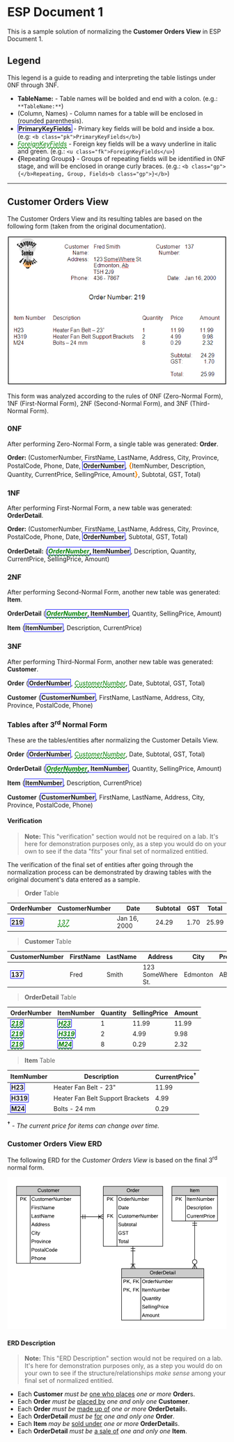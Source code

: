 # ESP Document 1

This is a sample solution of normalizing the **Customer Orders View** in ESP Document 1.

## Legend

This legend is a guide to reading and interpreting the table listings under 0NF through 3NF.

- **TableName:** - Table names will be bolded and end with a colon. (e.g.: `**TableName:**`)
- (Column, Names) - Column names for a table will be enclosed in (rounded parenthesis).
- <b class="pk">PrimaryKeyFields</b> - Primary key fields will be bold and inside a box. (e.g: `<b class="pk">PrimaryKeyFields</b>`)
- <u class="fk">ForeignKeyFields</u> - Foreign key fields will be a wavy underline in italic and green. (e.g.: `<u class="fk">ForeignKeyFields</u>`)
- <b class="gp">{</b>Repeating Groups<b class="gp">}</b> - Groups of repeating fields will be identified in 0NF stage, and will be enclosed in orange curly braces. (e.g.: `<b class="gp">{</b>Repeating, Group, Fields<b class="gp">}</b>`)


----

## Customer Orders View

The Customer Orders View and its resulting tables are based on the following form (taken from the original documentation).

![](CustomerOrdersView.png)
 
This form was analyzed according to the rules of 0NF (Zero-Normal Form), 1NF (First-Normal Form), 2NF (Second-Normal Form), and 3NF (Third-Normal Form).

### 0NF

After performing Zero-Normal Form, a single table was generated: **Order**.

**Order:**	(CustomerNumber, FirstName, LastName, Address, City, Province, PostalCode, Phone, Date, <b class="pk">OrderNumber</b>, <b class="gr">{</b>ItemNumber, Description, Quantity, CurrentPrice, SellingPrice, Amount<b class="gr">}</b>, Subtotal, GST, Total)

### 1NF

After performing First-Normal Form, a new table was generated: **OrderDetail**.

**Order:** (CustomerNumber, FirstName, LastName, Address, City, Province, PostalCode, Phone, Date, <b class="pk">OrderNumber</b>, Subtotal, GST, Total)

**OrderDetail:** (<b class="pk"><u class="fk">OrderNumber</u>, ItemNumber</b>, Description, Quantity, CurrentPrice, SellingPrice, Amount)

### 2NF

After performing Second-Normal Form, another new table was generated: **Item**.

**OrderDetail**	(<b class="pk"><u class="fk">OrderNumber</u>, ItemNumber</b>, Quantity,  SellingPrice, Amount)

**Item**	(<b class="pk">ItemNumber</b>, Description, CurrentPrice)

### 3NF

After performing Third-Normal Form, another new table was generated: **Customer**.

**Order**	(<b class="pk">OrderNumber</b>, <u class="fk">CustomerNumber</u>, Date, Subtotal, GST, Total)

**Customer**	(<b class="pk">CustomerNumber</b>, FirstName, LastName, Address, City, Province, PostalCode, Phone)

### Tables after 3<sup>rd</sup> Normal Form

These are the tables/entities after normalizing the Customer Details View.

**Order**	(<b class="pk">OrderNumber</b>, <u class="fk">CustomerNumber</u>, Date, Subtotal, GST, Total)

**OrderDetail**	(<b class="pk"><u class="fk">OrderNumber</u>, ItemNumber</b>, Quantity,  SellingPrice, Amount)

**Item**	(<b class="pk">ItemNumber</b>, Description, CurrentPrice)

**Customer**	(<b class="pk">CustomerNumber</b>, FirstName, LastName, Address, City, Province, PostalCode, Phone)

#### Verification

> **Note:** This "verification" section would not be required on a lab. It's here for demonstration purposes only, as a step you would do on your own to see if the data "fits" your final set of normalized entitied.

The verification of the final set of entities after going through the normalization process can be demonstrated by drawing tables with the original document's data entered as a sample.

> **Order** Table

OrderNumber | CustomerNumber | Date | Subtotal | GST | Total
------------|----------------|------|----------|-----|-----
<b class="pk">219</b> | <u class="fk">137</u> | Jan 16, 2000 | 24.29 | 1.70 | 25.99


> **Customer** Table

CustomerNumber | FirstName | LastName | Address | City | Province | PostalCode | HomePhone
---------------|-----------|----------|---------|------|-----------|------------|---------
<b class="pk">137</b> | Fred | Smith | 123 SomeWhere St. | Edmonton | AB | T5H 2J9 | 436-7867


> **OrderDetail** Table

OrderNumber | ItemNumber | Quantity | SellingPrice | Amount
------------|------------|----------|--------------|------
<b class="pk"><u class="fk">219</u></b> | <b class="pk"><u class="fk">H23</u></b> | 1 | 11.99 | 11.99
<b class="pk"><u class="fk">219</u></b> | <b class="pk"><u class="fk">H319</u></b> | 2 | 4.99 | 9.98
<b class="pk"><u class="fk">219</u></b> | <b class="pk"><u class="fk">M24</u></b> | 8 | 0.29 | 2.32

> **Item** Table

ItemNumber | Description | CurrentPrice<sup>&dagger;</sup>
-----------|-------------|-------------
<b class="pk">H23</b> | Heater Fan Belt - 23" | 11.99
<b class="pk">H319</b> | Heater Fan Belt Support Brackets | 4.99
<b class="pk">M24</b> | Bolts - 24 mm | 0.29

**<sup>&dagger;</sup>** - *The current price for items can change over time.*

### Customer Orders View ERD

The following ERD for the *Customer Orders View* is based on the final 3<sup>rd</sup> normal form.

![](ESP-1-Customer-Orders-View.png)

#### ERD Description


> **Note:** This "ERD Description" section would not be required on a lab. It's here for demonstration purposes only, as a step you would do on your own to see if the structure/relationships *make sense* among your final set of normalized entitied.
 
- Each **Customer** *must be* <u>one who places</u> *one or more* **Order**s.
- Each **Order** *must be* <u>placed by</u> *one and only one* **Customer**.
- Each **Order** *must be* <u>made up of</u> *one or more* **OrderDetail**s.
- Each **OrderDetail** *must be* <u>for</u> *one and only one* **Order**.
- Each **Item** *may be* <u>sold under</u> *one or more* **OrderDetail**s.
- Each **OrderDetail** *must be* <u>a sale of</u> *one and only one* **Item**.

<style type="text/css">
.pk {
    font-weight: bold;
    display: inline-block;
    border: solid thin blue;
    padding: 0 1px;
}
.fk {
    color: green;
    font-style: italic;
    text-decoration: wavy underline green;    
}
.gr {
    color: darkorange;
    font-size: 1.2em;
    font-weight: bold;
}
</style>
